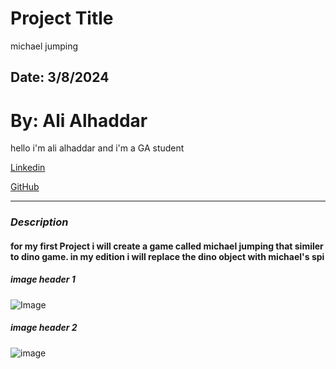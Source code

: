 # Project Title
michael jumping
## Date: 3/8/2024

# By: Ali Alhaddar
hello i'm ali alhaddar and i'm a GA student

[Linkedin](https://www.linkedin.com/in/ali-alhaddar-401354325)

[GitHub](https://github.com/Lushfr)
***


### ***Description***
#### for my first Project i will create a game called michael jumping that similer to dino game. in my edition i will replace the dino object with michael's spi





##### image header 1

![Image](https://ca.slack-edge.com/T03JBCX8WE7-U05N2501BQD-f77834d43b15-512)

##### image header 2
![image](https://files.slack.com/files-tmb/T03JBCX8WE7-F07KS6SMZQU-25b4ec6307/img_4849_720.jpg)
